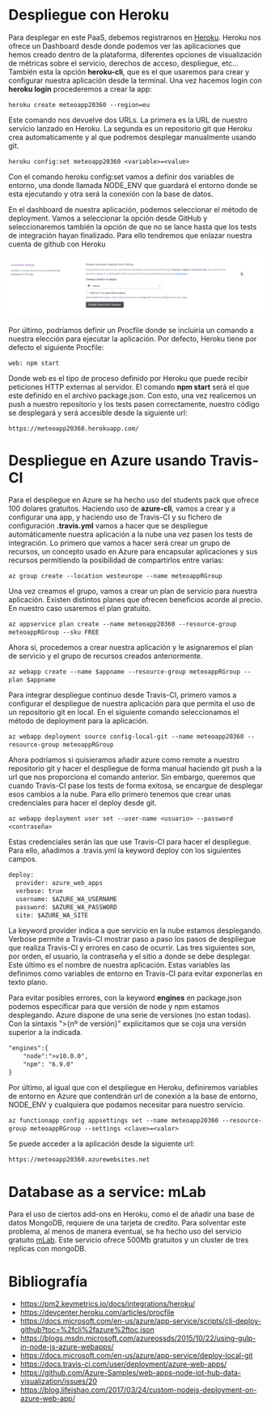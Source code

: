 # Despliegue con Heroku

Para desplegar en este PaaS, debemos registrarnos en [Heroku](https://www.heroku.com). Heroku nos ofrece un Dashboard desde donde podemos ver las aplicaciones que hemos creado dentro de la plataforma, diferentes opciones de visualización de métricas sobre el servicio, derechos de acceso, despliegue, etc... También esta la opción **heroku-cli**, que es el que usaremos para crear y configurar nuestra aplicación desde la terminal. Una vez hacemos login con **heroku login** procederemos a crear la app:

```
heroku create meteoapp20360 --region=eu
```

Este comando nos devuelve dos URLs. La primera es la URL de nuestro servicio lanzado en Heroku. La segunda es un repositorio git que Heroku crea automaticamente y al que podremos desplegar manualmente usando git.

```
heroku config:set meteoapp20360 <variable>=<value>
```

Con el comando heroku config:set vamos a definir dos variables de entorno, una donde llamada NODE_ENV que guardará el entorno donde se esta ejecutando y otra será la conexión con la base de datos.

En el dashboard de nuestra aplicación, podemos seleccionar el método de deployment. Vamos a seleccionar la opción desde GitHub y seleccionaremos también la opción de que no se lance hasta que los tests de integración hayan finalizado. Para ello tendremos que enlazar nuestra cuenta de github con Heroku

![](https://github.com/JoseAntonioMHerrera/MeteoApp/blob/master/doc/img/heroku1.png)

Por último, podríamos definir un Procfile donde se incluiría un comando a nuestra elección para ejecutar la aplicación. Por defecto, Heroku tiene por defecto el siguiente Procfile:

```
web: npm start
```

Donde web es el tipo de proceso definido por Heroku que puede recibir peticiones HTTP externas al servidor. El comando **npm start** será el que este definido en el archivo package.json. Con esto, una vez realicemos un push a nuestro repositorio y los tests pasen correctamente, nuestro código se desplegará y será accesible desde la siguiente url:

```
https://meteoapp20360.herokuapp.com/

```

# Despliegue en Azure usando Travis-CI 

Para el despliegue en Azure se ha hecho uso del students pack que ofrece 100 dolares gratuítos. Haciendo uso de **azure-cli**, vamos a crear y a configurar una app, y haciendo uso de Travis-CI y su fichero de configuración **.travis.yml** vamos a hacer que se despliegue automáticamente nuestra aplicación a la nube una vez pasen los tests de integración. Lo primero que vamos a hacer será crear un grupo de recursos, un concepto usado en Azure para encapsular aplicaciones y sus recursos permitiendo la posibilidad de compartirlos entre varias:

```
az group create --location westeurope --name meteoappRGroup
```
Una vez creamos el grupo, vamos a crear un plan de servicio para nuestra aplicación. Existen distintos planes que ofrecen beneficios acorde al precio. En nuestro caso usaremos el plan gratuito.

```
az appservice plan create --name meteoapp20360 --resource-group meteoappRGroup --sku FREE
```
Ahora si, procedemos a crear nuestra aplicación y le asignaremos el plan de servicio y el grupo de recursos creados anteriormente.

```
az webapp create --name $appname --resource-group meteoappRGroup --plan $appname
```
Para integrar despliegue continuo desde Travis-CI, primero vamos a configurar el despliegue de nuestra aplicación para que permita el uso de un repositorio git en local. En el siguiente comando seleccionamos el método de deployment para la aplicación. 

```
az webapp deployment source config-local-git --name meteoapp20360 --resource-group meteoappRGroup
```
Ahora podríamos si quisieramos añadir azure como remote a nuestro repositorio git y hacer el despliegue de forma manual haciendo git push a la url que nos proporciona el comando anterior. Sin embargo, queremos que cuando Travis-CI pase los tests de forma exitosa, se encargue de desplegar esos cambios a la nube. Para ello primero tenemos que crear unas credenciales para hacer el deploy desde git.

```
az webapp deployment user set --user-name <usuario> --password <contraseña>
```
Estas credenciales serán las que use Travis-CI para hacer el despliegue. Para ello, añadimos a .travis.yml la keyword deploy con los siguientes campos.

```
deploy:
  provider: azure_web_apps
  verbose: true
  username: $AZURE_WA_USERNAME
  password: $AZURE_WA_PASSWORD
  site: $AZURE_WA_SITE 
```

La keyword provider indica a que servicio en la nube estamos desplegando. Verbose permite a Travis-CI mostrar paso a paso los pasos de despliegue que realiza Travis-CI y errores en caso de ocurrir. Las tres siguientes son, por orden, el usuario, la contraseña y el sitio a donde se debe desplegar. Este último es el nombre de nuestra aplicación. Estas variables las definimos como variables de entorno en Travis-CI para evitar exponerlas en texto plano.

Para evitar posibles errores, con la keyword **engines** en package.json podemos especificar para que versión de node y npm estamos desplegando. Azure dispone de una serie de versiones (no estan todas). Con la sintaxis ">{nº de versión}" explicitamos que se coja una versión superior a la indicada.

```
"engines":{
    "node":">v10.0.0",
    "npm": "6.9.0"
}
```

Por último, al igual que con el despliegue en Heroku, definiremos variables de entorno en Azure que contendrán url de conexión a la base de entorno, NODE_ENV y cualquiera que podamos necesitar para nuestro servicio.

```
az functionapp config appsettings set --name meteoapp20360 --resource-group meteoappRGroup --settings <clave>=<valor>
```

Se puede acceder a la aplicación desde la siguiente url:

```
https://meteoapp20360.azurewebsites.net
```

# Database as a service: mLab

Para el uso de ciertos add-ons en Heroku, como el de añadir una base de datos MongoDB, requiere de una tarjeta de credito. Para solventar este problema, al menos de manera eventual, se ha hecho uso del servicio gratuito [mLab](https://mlab.com/). Este servicio ofrece 500Mb gratuitos y un cluster de tres replicas con mongoDB.


# Bibliografía

* https://pm2.keymetrics.io/docs/integrations/heroku/
* https://devcenter.heroku.com/articles/procfile
* https://docs.microsoft.com/en-us/azure/app-service/scripts/cli-deploy-github?toc=%2fcli%2fazure%2ftoc.json
* https://blogs.msdn.microsoft.com/azureossds/2015/10/22/using-gulp-in-node-js-azure-webapps/
* https://docs.microsoft.com/en-us/azure/app-service/deploy-local-git
* https://docs.travis-ci.com/user/deployment/azure-web-apps/
* https://github.com/Azure-Samples/web-apps-node-iot-hub-data-visualization/issues/20
* https://blog.lifeishao.com/2017/03/24/custom-nodejs-deployment-on-azure-web-app/

